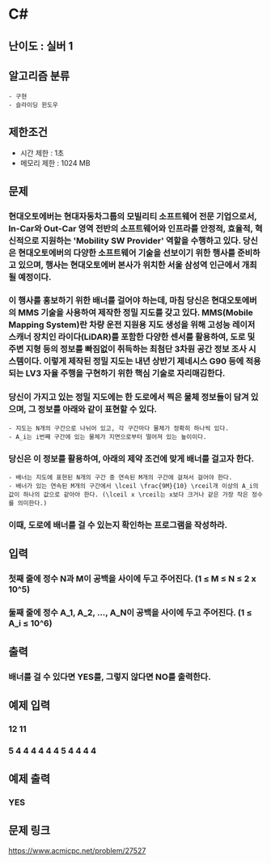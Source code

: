 # C#

## 난이도 : 실버 1

## 알고리즘 분류
	- 구현
	- 슬라이딩 윈도우

## 제한조건
  - 시간 제한 : 1초
  - 메모리 제한 : 1024 MB

## 문제
### 현대오토에버는 현대자동차그룹의 모빌리티 소프트웨어 전문 기업으로서, In-Car와 Out-Car 영역 전반의 소프트웨어와 인프라를 안정적, 효율적, 혁신적으로 지원하는 'Mobility SW Provider' 역할을 수행하고 있다. 당신은 현대오토에버의 다양한 소프트웨어 기술을 선보이기 위한 행사를 준비하고 있으며, 행사는 현대오토에버 본사가 위치한 서울 삼성역 인근에서 개최될 예정이다.
### 이 행사를 홍보하기 위한 배너를 걸어야 하는데, 마침 당신은 현대오토에버의 MMS 기술을 사용하여 제작한 정밀 지도를 갖고 있다. MMS(Mobile Mapping System)란 차량 운전 지원용 지도 생성을 위해 고성능 레이저 스캐너 장치인 라이다(LiDAR)를 포함한 다양한 센서를 활용하여, 도로 및 주변 지형 등의 정보를 빠짐없이 취득하는 최첨단 3차원 공간 정보 조사 시스템이다. 이렇게 제작된 정밀 지도는 내년 상반기 제네시스 G90 등에 적용되는 LV3 자율 주행을 구현하기 위한 핵심 기술로 자리매김한다.
### 당신이 가지고 있는 정밀 지도에는 한 도로에서 찍은 물체 정보들이 담겨 있으며, 그 정보를 아래와 같이 표현할 수 있다.
	- 지도는 N개의 구간으로 나뉘어 있고, 각 구간마다 물체가 정확히 하나씩 있다.
	- A_i는 i번째 구간에 있는 물체가 지면으로부터 떨어져 있는 높이이다.
### 당신은 이 정보를 활용하여, 아래의 제약 조건에 맞게 배너를 걸고자 한다.
	- 배너는 지도에 표현된 N개의 구간 중 연속된 M개의 구간에 걸쳐서 걸어야 한다.
	- 배너가 있는 연속된 M개의 구간에서 \lceil \frac{9M}{10} \rceil개 이상의 A_i의 값이 하나의 값으로 같아야 한다. (\lceil x \rceil는 x보다 크거나 같은 가장 작은 정수를 의미한다.)
### 이때, 도로에 배너를 걸 수 있는지 확인하는 프로그램을 작성하라.

## 입력
### 첫째 줄에 정수 N과 M이 공백을 사이에 두고 주어진다. (1 ≤ M ≤  N ≤ 2 x 10^5)
### 둘째 줄에 정수 A_1, A_2, ..., A_N이 공백을 사이에 두고 주어진다. (1 ≤ A_i ≤ 10^6)

## 출력
### 배너를 걸 수 있다면 YES를, 그렇지 않다면 NO를 출력한다.

## 예제 입력
### 12 11
### 5 4 4 4 4 4 4 5 4 4 4 4

## 예제 출력
### YES

## 문제 링크
https://www.acmicpc.net/problem/27527
